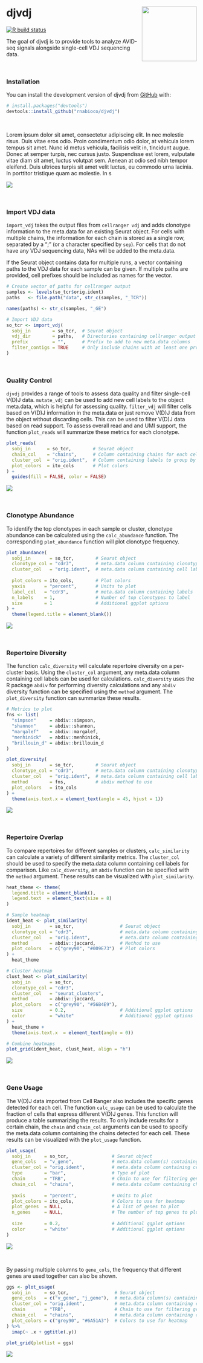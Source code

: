 
# djvdj <img src="man/figures/djvdj-logo.png" align="right" height="145">

<!-- badges: start -->

[![R build
status](https://github.com/rnabioco/djvdj/workflows/R-CMD-check/badge.svg)](https://github.com/rnabioco/djvdj/actions)
<!-- badges: end -->

The goal of djvdj is to provide tools to analyze AVID-seq signals
alongside single-cell VDJ sequencing data.

<br>

### Installation

You can install the development version of djvdj from
[GitHub](https://github.com/rnabioco/djvdj) with:

``` r
# install.packages("devtools")
devtools::install_github("rnabioco/djvdj")
```

<br>

Lorem ipsum dolor sit amet, consectetur adipiscing elit. In nec molestie
risus. Duis vitae eros odio. Proin condimentum odio dolor, at vehicula
lorem tempus sit amet. Nunc id metus vehicula, facilisis velit in,
tincidunt augue. Donec at semper turpis, nec cursus justo. Suspendisse
est lorem, vulputate vitae diam sit amet, luctus volutpat sem. Aenean at
odio sed nibh tempor eleifend. Duis ultrices turpis sit amet velit
luctus, eu commodo urna lacinia. In porttitor tristique quam ac
molestie. In s

![](man/figures/README-rna_umap-1.png)<!-- -->

<br>

### Import VDJ data

`import_vdj` takes the output files from `cellranger vdj` and adds
clonotype information to the meta.data for an existing Seurat object.
For cells with multiple chains, the information for each chain is stored
as a single row, separated by a “;” (or a character specified by `sep`).
For cells that do not have any VDJ sequencing data, NAs will be added to
the meta.data.

If the Seurat object contains data for multiple runs, a vector
containing paths to the VDJ data for each sample can be given. If
multiple paths are provided, cell prefixes should be included as names
for the vector.

``` r
# Create vector of paths for cellranger output
samples <- levels(so_tcr$orig.ident)
paths   <- file.path("data", str_c(samples, "_TCR"))

names(paths) <- str_c(samples, "_GE")

# Import VDJ data
so_tcr <- import_vdj(
  sobj_in        = so_tcr,  # Seurat object
  vdj_dir        = paths,   # Directories containing cellranger output files
  prefix         = "",      # Prefix to add to new meta.data columns
  filter_contigs = TRUE     # Only include chains with at least one productive contig
)
```

<br>

### Quality Control

`djvdj` provides a range of tools to assess data quality and filter
single-cell V(D)J data. `mutate_vdj` can be used to add new cell labels
to the object meta.data, which is helpful for assessing quality.
`filter_vdj` will filter cells based on V(D)J information in the
meta.data or just remove V(D)J data from the object without discarding
cells. This can be used to filter V(D)J data based on read support. To
assess overall read and and UMI support, the function `plot_reads` will
summarize these metrics for each clonotype.

``` r
plot_reads(
  sobj_in      = so_tcr,        # Seurat object
  chain_col    = "chains",      # Column containing chains for each cell
  cluster_col  = "orig.ident",  # Column containing labels to group by
  plot_colors  = ito_cols       # Plot colors
) +
  guides(fill = FALSE, color = FALSE)
```

![](man/figures/README-read_support-1.png)<!-- -->

<br>

### Clonotype Abundance

To identify the top clonotypes in each sample or cluster, clonotype
abundance can be calculated using the `calc_abundance` function. The
corresponding `plot_abundance` function will plot clonotype frequency.

``` r
plot_abundance(
  sobj_in       = so_tcr,        # Seurat object
  clonotype_col = "cdr3",        # meta.data column containing clonotype IDs
  cluster_col   = "orig.ident",  # meta.data column containing cell labels
  
  plot_colors = ito_cols,        # Plot colors
  yaxis       = "percent",       # Units to plot
  label_col   = "cdr3",          # meta.data column containing labels
  n_labels    = 1,               # Number of top clonotypes to label
  size        = 1                # Additional ggplot options
) +
  theme(legend.title = element_blank())
```

![](man/figures/README-abund_plots-1.png)<!-- -->

<br>

### Repertoire Diversity

The function `calc_diversity` will calculate repertoire diversity on a
per-cluster basis. Using the `cluster_col` argument, any meta.data
column containing cell labels can be used for calculations.
`calc_diversity` uses the R package `abdiv` for performing diversity
calculations and any `abdiv` diversity function can be specified using
the `method` argument. The `plot_diversity` function can summarize these
results.

``` r
# Metrics to plot
fns <- list(
  "simpson"     = abdiv::simpson,
  "shannon"     = abdiv::shannon,
  "margalef"    = abdiv::margalef,
  "menhinick"   = abdiv::menhinick,
  "brillouin_d" = abdiv::brillouin_d
)

plot_diversity(
  sobj_in       = so_tcr,        # Seurat object
  clonotype_col = "cdr3",        # meta.data column containing clonotype ids
  cluster_col   = "orig.ident",  # meta.data column containing cell labels
  method        = fns,           # abdiv method to use
  plot_colors   = ito_cols
) +
  theme(axis.text.x = element_text(angle = 45, hjust = 1))
```

![](man/figures/README-div_plots-1.png)<!-- -->

<br>

### Repertoire Overlap

To compare repertoires for different samples or clusters,
`calc_similarity` can calculate a variety of different similarity
metrics. The `cluster_col` should be used to specify the meta.data
column containing cell labels for comparison. Like `calc_diversity`, an
`abdiv` function can be specified with the `method` argument. These
results can be visualized with `plot_similarity`.

``` r
heat_theme <- theme(
  legend.title = element_blank(),
  legend.text  = element_text(size = 8)
)

# Sample heatmap
ident_heat <- plot_similarity(
  sobj_in       = so_tcr,                 # Seurat object
  clonotype_col = "cdr3",                 # meta.data column containing clonotype IDs
  cluster_col   = "orig.ident",           # meta.data column containing cell labels
  method        = abdiv::jaccard,         # Method to use
  plot_colors   = c("grey90", "#009E73")  # Plot colors
) +
  heat_theme

# Cluster heatmap
clust_heat <- plot_similarity(
  sobj_in       = so_tcr,
  clonotype_col = "cdr3",
  cluster_col   = "seurat_clusters",
  method        = abdiv::jaccard,
  plot_colors   = c("grey90", "#56B4E9"),  
  size          = 0.2,                    # Additional ggplot options
  color         = "white"                 # Additional ggplot options
) +
  heat_theme +
  theme(axis.text.x  = element_text(angle = 0))

# Combine heatmaps
plot_grid(ident_heat, clust_heat, align = "h")
```

![](man/figures/README-sim_plots-1.png)<!-- -->

<br>

### Gene Usage

The V(D)J data imported from Cell Ranger also includes the specific
genes detected for each cell. The function `calc_usage` can be used to
calculate the fraction of cells that express different V(D)J genes. This
function will produce a table summarizing the results. To only include
results for a certain chain, the `chain` and `chain_col` arguments can
be used to specify the meta.data column containing the chains detected
for each cell. These results can be visualized with the `plot_usage`
function.

``` r
plot_usage(
  sobj_in     = so_tcr,                # Seurat object
  gene_cols   = "v_gene",              # meta.data column(s) containing genes
  cluster_col = "orig.ident",          # meta.data column containing cell labels
  type        = "bar",                 # Type of plot
  chain       = "TRB",                 # Chain to use for filtering genes
  chain_col   = "chains",              # meta.data column containing chains
  
  yaxis       = "percent",             # Units to plot
  plot_colors = ito_cols,              # Colors to use for heatmap
  plot_genes  = NULL,                  # A list of genes to plot
  n_genes     = NULL,                  # The number of top genes to plot
  
  size        = 0.2,                   # Additional ggplot options
  color       = "white"                # Additional ggplot options
)
```

![](man/figures/README-usage_plots_1-1.png)<!-- -->

<br>

By passing multiple columns to `gene_cols`, the frequency that different
genes are used together can also be shown.

``` r
ggs <- plot_usage(
  sobj_in     = so_tcr,                 # Seurat object
  gene_cols   = c("v_gene", "j_gene"),  # meta.data column(s) containing genes
  cluster_col = "orig.ident",           # meta.data column containing cell labels
  chain       = "TRB",                  # Chain to use for filtering genes
  chain_col   = "chains",               # meta.data column containing chains identified
  plot_colors = c("grey90", "#6A51A3")  # Colors to use for heatmap
) %>%
  imap(~ .x + ggtitle(.y))

plot_grid(plotlist = ggs)
```

![](man/figures/README-usage_plots_2-1.png)<!-- -->
